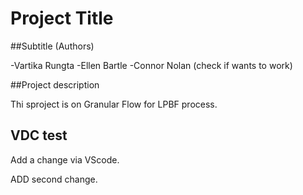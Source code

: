 # Project Title 

##Subtitle (Authors)

-Vartika Rungta
-Ellen Bartle
-Connor Nolan (check if wants to work)

##Project description

Thi sproject is on Granular Flow for LPBF process. 

## VDC test

Add a change via VScode.

ADD second change. 
